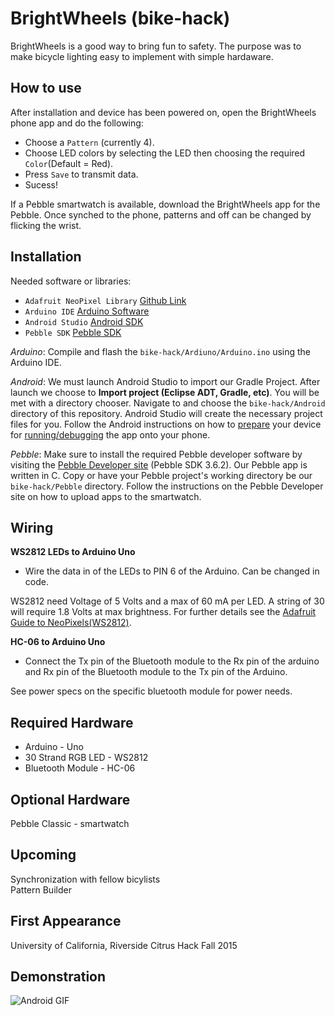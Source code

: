 # BrightWheels (bike-hack)

BrightWheels is a good way to bring fun to safety. The purpose was to make bicycle lighting easy to implement 
with simple hardaware. 

## How to use

After installation and device has been powered on, open the BrightWheels phone app and do the following:
* Choose a `Pattern` (currently 4).
* Choose LED colors by selecting the LED then choosing the required `Color`(Default = Red).
* Press `Save` to transmit data.
* Sucess!

If a Pebble smartwatch is available, download the BrightWheels app for the Pebble. Once synched to the phone, patterns and off can be changed by flicking the wrist.

## Installation
Needed software or libraries:  
* `Adafruit NeoPixel Library` [Github Link](https://github.com/adafruit/Adafruit_NeoPixel "Adafruit_NeoPixel") 
* `Arduino IDE` [Arduino Software](https://www.arduino.cc/en/Main/Software)
* `Android Studio` [Android SDK](https://developer.android.com/sdk/index.html)
* `Pebble SDK` [Pebble SDK](https://developer.getpebble.com/sdk/)
  
*Arduino*: Compile and flash the `bike-hack/Ardiuno/Arduino.ino` using the Arduino IDE.

*Android*: We must launch Android Studio to import our Gradle Project. After launch we choose to **Import project (Eclipse ADT, Gradle, etc)**. You will be met with a directory chooser. Navigate to and choose the `bike-hack/Android` directory of this repository. Android Studio will create the necessary project files for you. Follow the Android instructions on how to [prepare](http://developer.android.com/tools/device.html) your device for [running/debugging](http://developer.android.com/tools/building/building-studio.html) the app onto your phone.

*Pebble*: Make sure to install the required Pebble developer software by visiting the [Pebble Developer site](https://developer.getpebble.com/) (Pebble SDK 3.6.2). Our Pebble app is written in C. Copy or have your Pebble project's working directory be our `bike-hack/Pebble` directory. Follow the instructions on the Pebble Developer site on how to upload apps to the smartwatch.

## Wiring
**WS2812 LEDs to Arduino Uno**  
* Wire the data in of the LEDs to PIN 6 of the Arduino. Can be changed in code.

WS2812 need Voltage of 5 Volts and a max of 60 mA per LED. A string of 30 will require 1.8 Volts at max brightness. For further details see the  [Adafruit Guide to NeoPixels(WS2812)](https://learn.adafruit.com/adafruit-neopixel-uberguide/overview "Adafruit neopixel uberguide").   

**HC-06 to Arduino Uno**  
  
* Connect the Tx pin of the Bluetooth module to the Rx pin of the arduino and Rx pin of the Bluetooth module to the Tx pin of the Arduino.  
  
See power specs on the specific bluetooth module for power needs.


## Required Hardware
* Arduino - Uno
* 30 Strand RGB LED - WS2812
* Bluetooth Module - HC-06

## Optional Hardware
Pebble Classic - smartwatch

## Upcoming
 Synchronization with fellow bicylists  
 Pattern Builder

## First Appearance

University of California, Riverside
Citrus Hack Fall 2015

## Demonstration
![Android GIF](https://raw.github.com/jhollister/bike-hack/master/AndroidDemo.gif)
